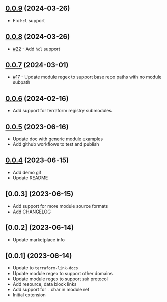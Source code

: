 ## [0.0.9](https://github.com/tdharris/vscode-terraform-link-docs/compare/v0.0.8...v0.0.9) (2024-03-26)

- Fix `hcl` support

## [0.0.8](https://github.com/tdharris/vscode-terraform-link-docs/compare/v0.0.7...v0.0.8) (2024-03-26)

- [#22](https://github.com/tdharris/vscode-terraform-link-docs/pull/22) - Add `hcl` support

## [0.0.7](https://github.com/tdharris/vscode-terraform-link-docs/compare/v0.0.6...v0.0.7) (2024-03-01)

- [#17](https://github.com/tdharris/vscode-terraform-link-docs/pull/17) - Update module regex to support base repo paths with no module subpath

## [0.0.6](https://github.com/tdharris/vscode-terraform-link-docs/compare/v0.0.5...v0.0.6) (2024-02-16)

- Add support for terraform registry submodules

## [0.0.5](https://github.com/tdharris/vscode-terraform-link-docs/compare/v0.0.4...v0.0.5) (2023-06-16)

- Update doc with generic module examples
- Add github workflows to test and publish

## [0.0.4](https://github.com/tdharris/vscode-terraform-link-docs/compare/v0.0.3...v0.0.4) (2023-06-15)

- Add demo gif
- Update README

## [0.0.3] (2023-06-15)

- Add support for more module source formats
- Add CHANGELOG

## [0.0.2] (2023-06-14)

- Update marketplace info

## [0.0.1] (2023-06-14)

- Update to `terraform-link-docs`
- Update module regex to support other domains
- Update module regex to support `ssh` protocol
- Add resource, data block links
- Add support for `-` char in module ref
- Initial extension
